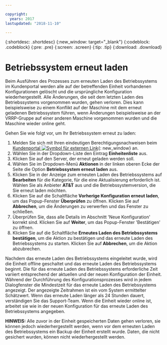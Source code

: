 ```yaml
---

copyright:
  years: 2017
lastupdated: "2018-11-10"

---
```


{:shortdesc: .shortdesc}
{:new_window: target="_blank"}
{:codeblock: .codeblock}
{:pre: .pre}
{:screen: .screen}
{:tip: .tip}
{:download: .download}

# Betriebssystem erneut laden
Beim Ausführen des Prozesses zum erneuten Laden des Betriebssystems im Kundenportal werden alle auf der betreffenden Einheit vorhandenen Konfigurationen gelöscht und die ursprüngliche Konfiguration wiederhergestellt. Alle Änderungen, die seit dem letzten Laden des Betriebssystems vorgenommen wurden, gehen verloren. Dies kann beispielsweise zu einem Konflikt auf der Maschine mit dem erneut geladenen Betriebssystem führen, wenn Änderungen beispielsweise an der VRRP-Gruppe auf einer anderen Maschine vorgenommen wurden und die Maschine wieder online geht.

Gehen Sie wie folgt vor, um Ihr Betriebssystem erneut zu laden:

1. Melden Sie sich mit Ihren eindeutigen Berechtigungsnachweisen beim [Kundenportal ![Symbol für externen Link](../../icons/launch-glyph.svg "Symbol für externen Link")](https://control.softlayer.com/){: new_window} an.
2. Wählen Sie in der Dropdown-Liste den Eintrag **Einheitenliste** aus.
3. Klicken Sie auf den Server, der erneut geladen werden soll.
4. Wählen Sie im Dropdown-Menü **Aktionen** in der linken oberen Ecke der Seite die Option **Betriebssystem erneut laden** aus.
5. Klicken Sie in der Anzeige zum erneuten Laden des Betriebssystems auf **Bearbeiten** für die Kategorie, für die eine Aktualisierung erforderlich ist. Wählen Sie als Anbieter **AT&T** aus und die Betriebssystemversion, die Sie erneut laden möchten. 
6. Klicken Sie auf die Schaltfläche **Vorherige Konfiguration erneut laden**, um das Popup-Fenster **Überprüfen** zu öffnen. Klicken Sie auf **Abbrechen**, um die Änderungen zu verwerfen und das Fenster zu schließen.
7. Überprüfen Sie, dass alle Details im Abschnitt 'Neue Konfiguration' korrekt sind. Klicken Sie auf **Weiter**, um das Popup-Fenster 'Bestätigen' zu öffnen.
8. Klicken Sie auf die Schaltfläche **Erneutes Laden des Betriebssystems bestätigen**, um die Aktion zu bestätigen und das erneute Laden des Betriebssystems zu starten. Klicken Sie auf **Abbrechen**, um die Aktion abzubrechen.

Nachdem das erneute Laden des Betriebssystems eingeleitet wurde, wird die Einheit offline geschaltet und das erneute Laden des Betriebssystems beginnt. Die für das erneute Laden des Betriebssystems erforderliche Zeit variiert entsprechend der aktuellen und der neuen Konfiguration der Einheit. Während der Durchführung des Konfigurationsprozesses wird in jedem Dialogfenster die Mindestzeit für das erneute Laden des Betriebssystems angezeigt. Der angezeigte Zeitrahmen ist ein vom System ermittelter Schätzwert. Wenn das erneute Laden länger als 24 Stunden dauert, verständigen Sie das Support-Team. Wenn die Einheit wieder online ist, arbeitet sie wie in der neuen Konfiguration für das erneute Laden des Betriebssystems angegeben. 

**HINWEIS:** Alle zuvor in der Einheit gespeicherten Daten gehen verloren, sie können jedoch wiederhergestellt werden, wenn vor dem erneuten Laden des Betriebssystems ein Backup der Einheit erstellt wurde. Daten, die nicht gesichert wurden, können nicht wiederhergestellt werden.
